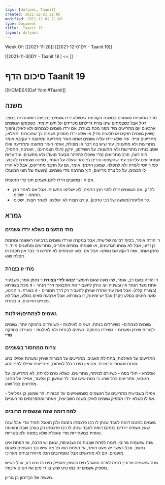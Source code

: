 ```yaml
---
tags: [dafyomi, Taanit] 
created: 2021-12-01 21:08
modified: 2021-12-01 21:09
type: Document
title:  Taanit 19
layout: dafyomi
---
```

Week Of: [[2021-11-28]]
[[2021-12-01DY - Taanit 19]]

[[2021-11-30DY - Taanit 18 | << ]] 

# סיכום הדף  Taanit 19

[[HOME]]/[[Daf Yomi#Taanit]]

## משנה
סדר התעניות שאמרנו במשנה הקודמת שכשלא ירדו גשמים ברביעה ראשונה זה במצב רגיל אבל כשצמחים שינו צורת גדילתם מכריזים על תענית מיד. 
כשפסקו הגשמים ארבעים יום מתריעים מיד מפני מכת בצורת. 
אם ירדו גשמים לצמחים ולא לאילן והפוך (שאין גשמים חזקים או חלשים מדי) או שלא ירדו מספיק גשמים כך שהבורות יתמלאו, מתריעים מייד.
עיר שלא ירדו עליה גשמים אותה העיר מתריעה ומתענה ר עקיבא אומר מתריעות ולא מתענות.
עיר שיש בה דבר או מפולת, אותה העיר מתענה ומתריעה ואלו שסביבותיה מתריעות ולא מתענות.
על השידפון, ירקון (חולי הצמחים) , הארבה, החסיל, חיה רעה, חרב מתריעים (כדי שיוכלו להיזהר מבעוד מועד) ולא מתענים.
עוד צרות שמתריעים עליהם: עיר שהקיפוה נכרים \ף נהר שעלה על דגותיו, ספינה שעומדת לטבוע. לפי ר יוסי לעזרה ולא לתפלה. שמעון התמני אומר, גם על הדבר מתריעים, אבל לא הודו לו חכמים.
על כל צרה מריעים, חוץ מהרבה מדי גשמים. (מעשה של חוני המעגל)

אם היו מתענים וירדו להם גשמים תוך כדי התענית. 
- לת"ק, אם הגשמים ירדו לפני הנץ החמה, לא ישלימו התענית. אבל אם לאחר הנץ החמה - ישלימו.
- לר אליעזר(ומעשה של רבי טרפון), קודם חצות לא ישלימו. לאחר חצות, ישלימו.

## גמרא
### מתי מתענים כשלא ירדו גשמים
ר יהודה אומר, בסוף רביעה שלישית. אבל במקרה שירדו גשמים ברביעה ראשונה ומחמת כן זרעו, אבל לא צמחו הגרעינים, או שצמחו צמחים אחרים, מתריעים ומתענים מייד.
ר נחמן אומר, שזה דווקא אם נשתנו. אבל אם יבשו הצמחים לא יתריעו כי כבר אין תקנה וזו תפלת שוא.

### מתי זו בצורת
ר יהודה בשם רב, אומר, שזו מעה שאם תימשך **יבואו לידי בצורת** 
ר נחמן אמר, כשבעיר אחת מצד הנהר אין ובשניה יש. וניתן להעביר את התבואה דרך הנהר - זו מכת בצורתא (בצורת קלה). אבל זאת עיר אחרת שניתן להעביר רק דרך חמורים - זו בצורת.
ר חנינא, סאה חיטים בסלע (יקר) אבל יש זמינות, זו בצורתא. אבל ארבעה סאים בסלע, אבל לא מצויים החיטים, זו בצורת.

### גשמים לצמחים\אילנות
גשמים לצמחים- כשיורדים בנחת.
גשמים לאילנות - כשיורדים בחוזקה יותר.
גשמים לבורות שיחין ומערות - כשירדו בחוזקה. 
גשמים לבורות ולא לאילנות - כשירדו בחוזקה **מדי**

### צרות ממחסור בגשמים
מתריעים על האילנות, בתחילת האביב. 
מתריעים על הבורות שיחין ומערות אפילו בחג סוכות שאחרי הבצורת. אם אין מים בכלל לשתות, מתריעים אפילו לפני החג. 

אסכרא - חולי בפה - כשגורם למיתה, מתריעים. כשלא גורם למיתה, לא מתריעים.
על הגובאי, מתריעים בכל שהו. כי בטח יגיעו עוד. לר שמעון בן אלעזר, אפילו על החגב מתרעים בכל שהו.

אפילו בשביעית מתריעים על הגשמים כשמשפיעים על הבורות. לר שמעון בן גמליאל - אפילו כשלא ירדו מספיק גשמים לאילן בשנה השביעית, מאחר ומתפרנסים מז העניים.

### למה דומה שנה שגשמיה מרובים 
גשמים בזמנם דומה לעבד שנתן לו רבו פרנסתו בזמנה  ולכן האוכל תמיד טרי אבל שנה שאין גשמיה יורדים בזמנם דומה לעבד שנתן לו רבו פרנסתו רק בערב שבת והעיסה נאפית במעהירות מדי ונאכלת שלא בזמנה ולא בטריות.

שנה שגשמיה מרובין דומה לפחת שבטחינה ושבעיסה, שאם יש הרבה, אז הפחת אינו נחשב. אבל כאשר יש מעט חומר, אז הפחת הוא כל מה שיש וכך הגשמים כשהם מועטים, הם לא מורגשים אבל כשמרובים הכל מרוויח וביחס מעריכי.

שנה שגשמיה מרובין דומה לאדם המגבל טיט וכשאין מספיק מים זה טיט רע, אבל כשיש מספיק גשמים זה כמו טיט שיש בו די מים ואז הטיט איכותי.

מעשה של נקדימון בן גוריון.

 

